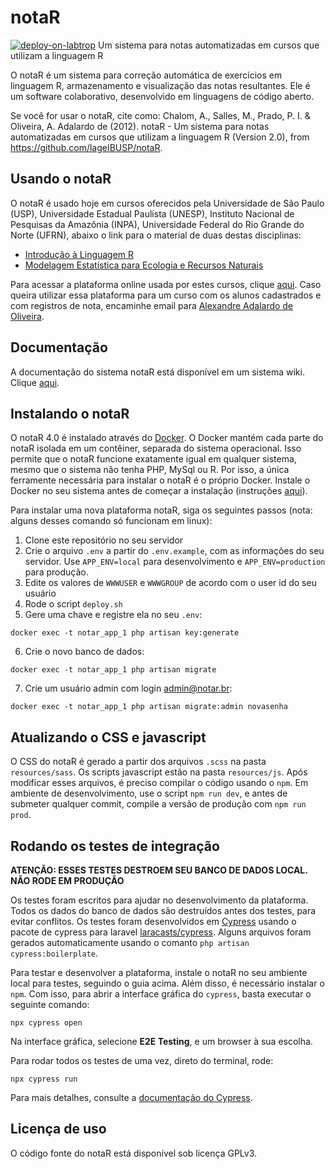 # notaR
[![deploy-on-labtrop](https://github.com/lageIBUSP/notaR/actions/workflows/deploy-on-labtrop.yml/badge.svg)](https://github.com/lageIBUSP/notaR/actions/workflows/deploy-on-labtrop.yml)
Um sistema para notas automatizadas em cursos que utilizam a linguagem R

O notaR é um sistema para correção automática de exercícios em linguagem R, armazenamento e
visualização das notas resultantes. Ele é um software colaborativo, desenvolvido em linguagens de código aberto.

Se você for usar o notaR, cite como:
Chalom, A., Salles, M., Prado, P. I. & Oliveira, A. Adalardo de (2012). notaR - Um sistema para notas automatizadas em cursos que utilizam a linguagem R (Version 2.0), from https://github.com/lageIBUSP/notaR.

## Usando o notaR

O notaR é usado hoje em cursos oferecidos pela Universidade de São Paulo (USP), Universidade Estadual Paulista (UNESP),
Instituto Nacional de Pesquisas da Amazônia (INPA), Universidade Federal do Rio Grande do Norte (UFRN), abaixo o link para o material de duas destas disciplinas:
* [Introdução à Linguagem R](http://ecor.ib.usp.br)
* [Modelagem Estatística para Ecologia e Recursos Naturais](http://cmq.esalq.usp.br/BIE5781/doku.php)

Para acessar a plataforma online usada por estes cursos, clique [aqui](http://notar.ib.usp.br/).
Caso queira utilizar essa plataforma para um curso com os alunos cadastrados e com registros de nota, encaminhe email para <a href= "mailto:aleadalardo@gmail.com?subject=Cadastro notaR">Alexandre Adalardo de Oliveira</a>.

## Documentação

A documentação do sistema notaR está disponível em um sistema wiki. Clique [aqui](https://github.com/lageIBUSP/notaR/wiki).

## Instalando o notaR

O notaR 4.0 é instalado através do [Docker](https://www.docker.com/). O Docker mantém cada parte do notaR isolada em um contêiner, separada do sistema operacional. Isso permite que o notaR funcione exatamente igual em qualquer sistema, mesmo que o sistema não tenha PHP, MySql ou R. Por isso, a única ferramente necessária para instalar o notaR é o próprio Docker. Instale o Docker no seu sistema antes de começar a instalação (instruções [aqui](https://docs.docker.com/get-docker/)).

Para instalar uma nova plataforma notaR, siga os seguintes passos (nota: alguns desses comando só funcionam em linux):

1. Clone este repositório no seu servidor
2. Crie o arquivo ```.env``` a partir do ```.env.example```, com as informações do seu servidor. Use ```APP_ENV=local``` para desenvolvimento e ```APP_ENV=production``` para produção.
3. Edite os valores de `WWWUSER` e `WWWGROUP` de acordo com o user id do seu usuário
4. Rode o script ```deploy.sh```
5. Gere uma chave e registre ela no seu ```.env```:
```
docker exec -t notar_app_1 php artisan key:generate
```
6. Crie o novo banco de dados:
```
docker exec -t notar_app_1 php artisan migrate
```
7. Crie um usuário admin com login admin@notar.br:
```
docker exec -t notar_app_1 php artisan migrate:admin novasenha
```

## Atualizando o CSS e javascript

O CSS do notaR é gerado a partir dos arquivos `.scss` na pasta `resources/sass`. Os scripts javascript estão na pasta `resources/js`. Após modificar esses arquivos, é preciso compilar o código usando o `npm`. Em ambiente de desenvolvimento, use o script `npm run dev`, e antes de submeter qualquer commit, compile a versão de produção com `npm run prod`.

## Rodando os testes de integração

**ATENÇÃO: ESSES TESTES DESTROEM SEU BANCO DE DADOS LOCAL. NÃO RODE EM PRODUÇÃO**

Os testes foram escritos para ajudar no desenvolvimento da plataforma. Todos os dados do banco de dados são destruídos antes dos testes, para evitar conflitos. Os testes foram desenvolvidos em [Cypress](https://www.cypress.io/) usando o pacote de cypress para laravel [laracasts/cypress](https://github.com/laracasts/cypress). Alguns arquivos foram gerados automaticamente usando o comanto `php artisan cypress:boilerplate`.

Para testar e desenvolver a plataforma, instale o notaR no seu ambiente local para testes, seguindo o guia acima. Além disso, é necessário instalar o `npm`. Com isso, para abrir a interface gráfica do `cypress`, basta executar o seguinte comando:

```
npx cypress open
```

Na interface gráfica, selecione **E2E Testing**, e um browser à sua escolha.

Para rodar todos os testes de uma vez, direto do terminal, rode:

```
npx cypress run
```


Para mais detalhes, consulte a [documentação do Cypress](https://docs.cypress.io/).

## Licença de uso
O código fonte do notaR está disponível sob licença GPLv3.
